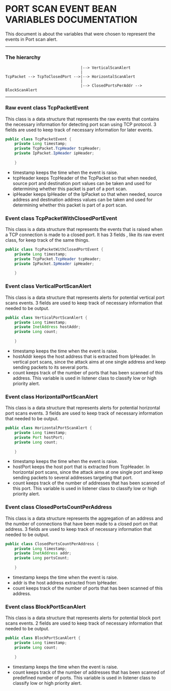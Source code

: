 # PORT SCAN EVENT BEAN VARIABLES DOCUMENTATION

This document is about the variables that were chosen to represent the events in Port scan alert.

---
### The hierarchy

```text
                                 |--> VerticalScanAlert
                                 |
TcpPacket --> TcpToClosedPort -->|--> HorizontalScanAlert
                                 |
                                 |--> ClosedPortsPerAddr --> BlockScanAlert
```
---

### Raw event class TcpPacketEvent

This class is a data structure that represents the raw events that contains the necessary information for detecting port scan using TCP protocol. 3 fields are used to keep track of necessary information for later events.
```java
public class TcpPacketEvent {
    private Long timestamp;
    private TcpPacket.TcpHeader tcpHeader;
    private IpPacket.IpHeader ipHeader;
	
	}
```
+ timestamp keeps the time when the event is raise.
+ tcpHeader keeps TcpHeader of the TcpPacket so that when needed, source port and destination port values can be taken and used for determining whether this packet is part of a port scan.
+ ipHeader keeps IpHeader of the IpPacket so that when needed, source address and destination address values can be taken and used for determining whether this packet is part of a port scan.

### Event class TcpPacketWithClosedPortEvent

This class is a data structure that represents the events that is raised when a TCP connection is made to a closed port. It has 3 fields , like its raw event class, for keep track of the same things.
```java
public class TcpPacketWithClosedPortEvent {
    private Long timestamp;
    private TcpPacket.TcpHeader tcpHeader;
    private IpPacket.IpHeader ipHeader;
	
	}
```

### Event class VerticalPortScanAlert

This class is a data structure that represents alerts for potential vertical port scans events. 3 fields are used to keep track of necessary information that needed to be output.
```java
public class VerticalPortScanAlert {
    private Long timestamp;
    private InetAddress hostAddr;
    private Long count;
	
	}
```
+ timestamp keeps the time when the event is raise.
+ hostAddr keeps the host address that is extracted from IpHeader. In vertical port scans, since the attack aims at one single address and keep sending packets to its several ports.
+ count keeps track of the number of ports that has been scanned of this address. This variable is used in listener class to classify low or high priority alert.

### Event class HorizontalPortScanAlert

This class is a data structure that represents alerts for potential horizontal port scans events. 3 fields are used to keep track of necessary information that needed to be output.
```java
public class HorizontalPortScanAlert {
    private Long timestamp;
    private Port hostPort;
    private Long count;
	
	}
```
+ timestamp keeps the time when the event is raise.
+ hostPort keeps the host port that is extracted from TcpHeader. In horizontal port scans, since the attack aims at one single port and keep sending packets to several addresses targeting that port.
+ count keeps track of the number of addresses that has been scanned of this port. This variable is used in listener class to classify low or high priority alert.

### Event class ClosedPortsCountPerAddress

This class is a data structure represents the aggregation of an address and the number of connections that have been made to a closed port on that address. 3 fields are used to keep track of necessary information that needed to be output.
```java
public class ClosedPortsCountPerAddress {
    private Long timestamp;
    private InetAddress addr;
    private Long portsCount;
	
	}
```
+ timestamp keeps the time when the event is raise.
+ addr is the host address extracted from IpHeader.
+ count keeps track of the number of ports that has been scanned of this address.
### Event class BlockPortScanAlert

This class is a data structure that represents alerts for potential block port scans events. 2 fields are used to keep track of necessary information that needed to be output.
```java
public class BlockPortScanAlert {
    private Long timestamp;
    private Long count;
	
	}
```
+ timestamp keeps the time when the event is raise.
+ count keeps track of the number of addresses that has been scanned of predefined number of ports. This variable is used in listener class to classify low or high priority alert.